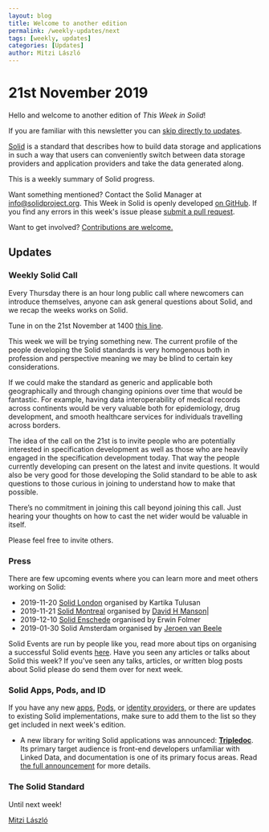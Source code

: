 ```yaml
---
layout: blog
title: Welcome to another edition
permalink: /weekly-updates/next
tags: [weekly, updates]
categories: [Updates]
author: Mitzi László
---
```


# 21st November 2019

Hello and welcome to another edition of *This Week in Solid*!

If you are familiar with this newsletter you can [skip directly to updates](##updates).

[Solid](https://solidproject.org) is a standard that describes how to build data storage and applications in such a way that users can conveniently switch between data storage providers and application providers and take the data generated along.

This is a weekly summary of Solid progress.

Want something mentioned? Contact the Solid Manager at info@solidproject.org. This Week in Solid is openly developed [on GitHub](https://github.com/solid/information/blob/master/weekly-updates/next.md). If you find any errors in this week's issue please [submit a pull request](https://github.com/solid/information/pulls). 

Want to get involved? [Contributions are welcome.](https://github.com/solid/process)

## Updates

### Weekly Solid Call
Every Thursday there is an hour long public call where newcomers can introduce themselves, anyone can ask general questions about Solid, and we recap the weeks works on Solid. 

Tune in on the 21st November at 1400 [this line](https://zoom.us/j/121552099).

This week we will be trying something new. The current profile of the people developing the Solid standards is very homogenous both in profession and perspective meaning we may be blind to certain key considerations. 

If we could make the standard as generic and applicable both geographically and through changing opinions over time that would be fantastic. For example, having data interoperability of medical records across continents would be very valuable both for epidemiology, drug development, and smooth healthcare services for individuals travelling across borders.

The idea of the call on the 21st is to invite people who are potentially interested in specification development as well as those who are heavily engaged in the specification development today. That way the people currently developing can present on the latest and invite questions. It would also be very good for those developing the Solid standard to be able to ask questions to those curious in joining to understand how to make that possible.

There’s no commitment in joining this call beyond joining this call. Just hearing your thoughts on how to cast the net wider would be valuable in itself.

Please feel free to invite others.

### Press
There are few upcoming events where you can learn more and meet others working on Solid: 

* 2019-11-20 [Solid London](https://www.eventbrite.com/e/data-control-ethics-solid-workshop-this-is-for-everyone-join-the-movement-tickets-79208132657?ref=estw) organised by Kartika Tulusan
* 2019-11-21 [Solid Montreal](https://www.meetup.com/Montreal-Decentralized-Linked-Data-Meetup/events/266218723/?fbclid=IwAR2sJy5LIwzjJG52HSyfj88TSW4t5w_svUsWKA-STNG_e-pwrkfoLC5ROpE) organised by [David H Manson](https://github.com/vid)|
* 2019-12-10 [Solid Enschede](http://www.pilod.nl/wiki/Solid_Christmas_Meetup_Enschede_-_How_to_Fix_the_Internet!) organised by Erwin Folmer
* 2019-01-30 Solid Amsterdam organised by [Jeroen van Beele](https://github.com/jjvbeele)

Solid Events are run by people like you, read more about tips on organising a successful Solid events [here](https://github.com/solid/information/blob/master/solid-events.md). Have you seen any articles or talks about Solid this week? If you've seen any talks, articles, or written blog posts about Solid please do send them over for next week.

### Solid Apps, Pods, and ID
If you have any new [apps](https://github.com/solid/solid-apps), [Pods](https://github.com/solid/pods), or [identity providers](https://github.com/solid/solid-idp-list), or there are updates to existing Solid implementations, make sure to add them to the list so they get included in next week's edition.

- A new library for writing Solid applications was announced: **[Tripledoc](https://vincenttunru.gitlab.io/tripledoc/)**. Its primary target audience is front-end developers unfamiliar with Linked Data, and documentation is one of its primary focus areas. Read [the full announcement](https://forum.solidproject.org/t/are-you-a-front-end-developer-interested-in-solid-but-unfamiliar-with-linked-data-try-tripledoc/2421) for more details.

### The Solid Standard 


Until next week!

[Mitzi László](https://github.com/Mitzi-Laszlo)
